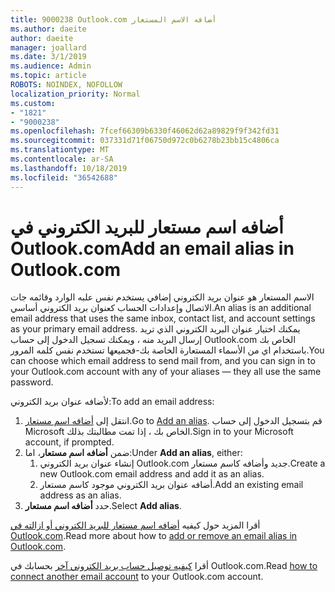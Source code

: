 ```yaml
---
title: 9000238 Outlook.com أضافه الاسم المستعار
ms.author: daeite
author: daeite
manager: joallard
ms.date: 3/1/2019
ms.audience: Admin
ms.topic: article
ROBOTS: NOINDEX, NOFOLLOW
localization_priority: Normal
ms.custom:
- "1821"
- "9000238"
ms.openlocfilehash: 7fcef66309b6330f46062d62a89829f9f342fd31
ms.sourcegitcommit: 037331d71f06750d972c0b6278b23bb15c4806ca
ms.translationtype: MT
ms.contentlocale: ar-SA
ms.lasthandoff: 10/18/2019
ms.locfileid: "36542688"
---
```

# <a name="add-an-email-alias-in-outlookcom"></a><span data-ttu-id="21dfc-102">أضافه اسم مستعار للبريد الكتروني في Outlook.com</span><span class="sxs-lookup"><span data-stu-id="21dfc-102">Add an email alias in Outlook.com</span></span>

<span data-ttu-id="21dfc-103">الاسم المستعار هو عنوان بريد الكتروني إضافي يستخدم نفس علبه الوارد وقائمه جات الاتصال وإعدادات الحساب كعنوان بريد الكتروني أساسي.</span><span class="sxs-lookup"><span data-stu-id="21dfc-103">An alias is an additional email address that uses the same inbox, contact list, and account settings as your primary email address.</span></span> <span data-ttu-id="21dfc-104">يمكنك اختيار عنوان البريد الكتروني الذي تريد إرسال البريد منه ، ويمكنك تسجيل الدخول إلى حساب Outlook.com الخاص بك باستخدام اي من الأسماء المستعارة الخاصة بك-فجميعها تستخدم نفس كلمه المرور.</span><span class="sxs-lookup"><span data-stu-id="21dfc-104">You can choose which email address to send mail from, and you can sign in to your Outlook.com account with any of your aliases — they all use the same password.</span></span>

<span data-ttu-id="21dfc-105">لأضافه عنوان بريد الكتروني:</span><span class="sxs-lookup"><span data-stu-id="21dfc-105">To add an email address:</span></span>

1. <span data-ttu-id="21dfc-106">انتقل إلى [أضافه اسم مستعار](https://go.microsoft.com/fwlink/p/?linkid=864833).</span><span class="sxs-lookup"><span data-stu-id="21dfc-106">Go to [Add an alias](https://go.microsoft.com/fwlink/p/?linkid=864833).</span></span> <span data-ttu-id="21dfc-107">قم بتسجيل الدخول إلى حساب Microsoft الخاص بك ، إذا تمت مطالبتك بذلك.</span><span class="sxs-lookup"><span data-stu-id="21dfc-107">Sign in to your Microsoft account, if prompted.</span></span>
2. <span data-ttu-id="21dfc-108">ضمن **أضافه اسم مستعار**، اما:</span><span class="sxs-lookup"><span data-stu-id="21dfc-108">Under **Add an alias**, either:</span></span>
    1. <span data-ttu-id="21dfc-109">إنشاء عنوان بريد الكتروني Outlook.com جديد وأضافه كاسم مستعار.</span><span class="sxs-lookup"><span data-stu-id="21dfc-109">Create a new Outlook.com email address and add it as an alias.</span></span>
    2. <span data-ttu-id="21dfc-110">أضافه عنوان بريد الكتروني موجود كاسم مستعار.</span><span class="sxs-lookup"><span data-stu-id="21dfc-110">Add an existing email address as an alias.</span></span>
3. <span data-ttu-id="21dfc-111">حدد **أضافه اسم مستعار**.</span><span class="sxs-lookup"><span data-stu-id="21dfc-111">Select **Add alias**.</span></span>

<span data-ttu-id="21dfc-112">أقرا المزيد حول كيفيه [أضافه اسم مستعار للبريد الكتروني أو ازالته في Outlook.com](https://support.office.com/article/459b1989-356d-40fa-a689-8f285b13f1f2?wt.mc_id=Office_Outlook_com_Alchemy).</span><span class="sxs-lookup"><span data-stu-id="21dfc-112">Read more about how to [add or remove an email alias in Outlook.com](https://support.office.com/article/459b1989-356d-40fa-a689-8f285b13f1f2?wt.mc_id=Office_Outlook_com_Alchemy).</span></span>  

<span data-ttu-id="21dfc-113">أقرا [كيفيه توصيل حساب بريد الكتروني آخر](https://support.office.com/article/c5224df4-5885-4e79-91ba-523aa743f0ba?wt.mc_id=Office_Outlook_com_Alchemy) بحسابك في Outlook.com.</span><span class="sxs-lookup"><span data-stu-id="21dfc-113">Read [how to connect another email account](https://support.office.com/article/c5224df4-5885-4e79-91ba-523aa743f0ba?wt.mc_id=Office_Outlook_com_Alchemy) to your Outlook.com account.</span></span>